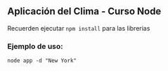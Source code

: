 ## Aplicación del Clima - Curso Node

Recuerden ejecutar ```npm install``` para las librerias


### Ejemplo de uso:

```node app -d "New York"```